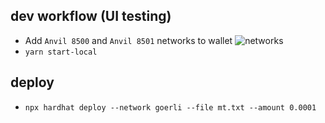 ## dev workflow (UI testing)
- Add `Anvil 8500` and `Anvil 8501` networks to wallet
![networks](img/MetaMaskSetup.png)
- `yarn start-local`

## deploy
- `npx hardhat deploy --network goerli --file mt.txt --amount 0.0001`
